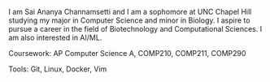 I am Sai Ananya Channamsetti and I am a sophomore at UNC Chapel Hill studying my major in Computer Science and minor in Biology.
I aspire to pursue a career in the field of Biotechnology and Computational Sciences. I am also interested in AI/ML.

Coursework: AP Computer Science A, COMP210, COMP211, COMP290

Tools: Git, Linux, Docker, Vim

<!---
SaiAnanyaC/SaiAnanyaC is a ✨ special ✨ repository because its `README.md` (this file) appears on your GitHub profile.
You can click the Preview link to take a look at your changes.
--->

